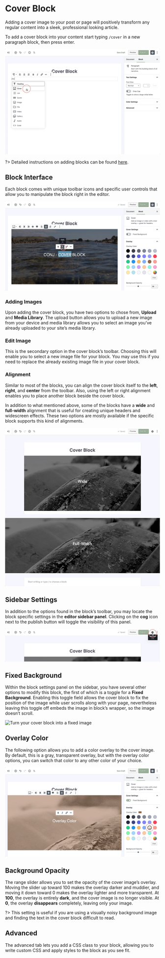 # Cover Block

Adding a cover image to your post or page will positively transform any regular content into a sleek, professional looking article.

To add a cover block into your content start typing `/cover` in a new paragraph block, then press enter.

![Use the slash command /cover to insert a cover image](img/add-cover-block.jpg)

?> Detailed instructions on adding blocks can be found [here](adding-block).

## Block Interface

Each block comes with unique toolbar icons and specific user controls that allow you to manipulate the block right in the editor.

![The cover block offers many toolbar options](img/adding-image-to-cover-block.jpg)

### Adding Images

Upon adding the cover block, you have two options to chose from, **Upload** and **Media Library**. The upload button allows you to upload a new image from your device and media library allows you to select an image you’ve already uploaded to your site’s media library.

### Edit Image

This is the secondary option in the cover block’s toolbar. Choosing this will enable you to select a new image file for your block. You may use this if you need to replace the already existing image file in your cover block.

### Alignment

Similar to most of the blocks, you can align the cover block itself to the **left**, **right**, and **center** from the toolbar. Also, using the left or right alignment enables you to place another block beside the cover block.

In addition to what mentioned above, some of the blocks have a **wide** and **full-width** alignment that is useful for creating unique headers and widescreen effects. These two options are mostly available if the specific block supports this kind of alignments. 

![Wide will simply break the bounding column, while full will reach to the sides of the page width](img/cover-block-align-wide-full.jpg)

## Sidebar Settings

In addition to the options found in the block’s toolbar, you may locate the block specific settings in the **editor sidebar panel**. Clicking on the **cog** icon next to the publish button will toggle the visibility of this panel.

![The block settings can be found in the sidebar](img/sidebar-settings-cover-block.jpg)

## Fixed Background

Within the block settings panel on the sidebar, you have several other options to modify this block, the first of which is a toggle for a **Fixed Background**. 
Enabling this toggle field allows the cover block to fix the position of the image while user scrolls along with your page, nevertheless leaving this toggle off embeds the image in block’s wrapper, so the image doesn’t scroll.

![Turn your cover block into a fixed image](img/cover-block-fixed-background.gif)

## Overlay Color

The following option allows you to add a color overlay to the cover image. By default, this is a gray, transparent overlay, but with the overlay color options, you can switch that color to any other color of your choice.

![Add a color overlay and set its opacity](img/cover-block-overlay-color.jpg)

## Background Opacity

The range slider allows you to set the opacity of the cover image’s overlay. Moving the slider up toward 100 makes the overlay darker and muddier, and moving it down toward 0 makes the overlay lighter and more transparent. At **100**, the overlay is entirely **dark**, and the cover image is no longer visible. At **0**, the overlay **disappears** completely, leaving only your image.

?> This setting is useful if you are using a visually noisy background image and finding the text in the cover block difficult to read.

## Advanced

The advanced tab lets you add a CSS class to your block, allowing you to write custom CSS and apply styles to the block as you see fit.

